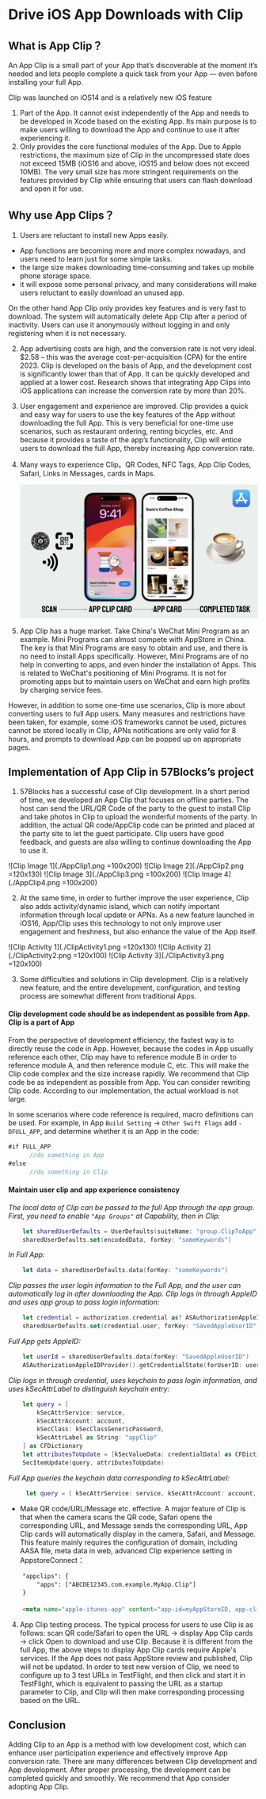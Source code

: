# Drive iOS App Downloads with Clip

## What is App Clip？

  An App Clip is a small part of your App that’s discoverable at the moment it’s needed and lets people complete a quick task from your App — even before installing your full App.

  Clip was launched on iOS14 and is a relatively new iOS feature

1. Part of the App. It cannot exist independently of the App and needs to be developed in Xcode based on the existing App. Its main purpose is to make users willing to download the App and continue to use it after experiencing it.
2. Only provides the core functional modules of the App. Due to Apple restrictions, the maximum size of Clip in the uncompressed state does not exceed 15MB (iOS16 and above, iOS15 and below does not exceed 10MB). The very small size has more stringent requirements on the features provided by Clip while ensuring that users can flash download and open it for use.

## Why use App Clips？

1. Users are reluctant to install new Apps easily.

- App functions are becoming more and more complex nowadays, and users need to learn just for some simple tasks.
- the large size makes downloading time-consuming and takes up mobile phone storage space.
- it will expose some personal privacy, and many considerations will make users reluctant to easily download an unused app.

On the other hand App Clip only provides key features and is very fast to download. The system will automatically delete App Clip after a period of inactivity. Users can use it anonymously without logging in and only registering when it is not necessary.

2. App advertising costs are high, and the conversion rate is not very ideal. $2.58 – this was the average cost-per-acquisition (CPA) for the entire 2023. Clip is developed on the basis of App, and the development cost is significantly lower than that of App. It can be quickly developed and applied at a lower cost. Research shows that integrating App Clips into iOS applications can increase the conversion rate by more than 20%.

3. User engagement and experience are improved. Clip provides a quick and easy way for users to use the key features of the App without downloading the full App. This is very beneficial for one-time use scenarios, such as restaurant ordering, renting bicycles, etc. And because it provides a taste of the app’s functionality, Clip will entice users to download the full App, thereby increasing App conversion rate.

4. Many ways to experience Clip。QR Codes, NFC Tags, App Clip Codes, Safari, Links in Messages, cards in Maps.

    ![App Clip workflow](./ClipWorkflow.png)

5. App Clip has a huge market. Take China's WeChat Mini Program as an example. Mini Programs can almost compete with AppStore in China. The key is that Mini Programs are easy to obtain and use, and there is no need to install Apps specifically. However, Mini Programs are of no help in converting to apps, and even hinder the installation of Apps. This is related to WeChat's positioning of Mini Programs. It is not for promoting apps but to maintain users on WeChat and earn high profits by charging service fees.

However, in addition to some one-time use scenarios, Clip is more about converting users to full App users. Many measures and restrictions have been taken, for example, some iOS frameworks cannot be used, pictures cannot be stored locally in Clip, APNs notifications are only valid for 8 hours, and prompts to download App can be popped up on appropriate pages.

## Implementation of App Clip in 57Blocks’s project

1. 57Blocks has a successful case of Clip development. In a short period of time, we developed an App Clip that focuses on offline parties. The host can send the URL/QR Code of the party to the guest to install Clip and take photos in Clip to upload the wonderful moments of the party. In addition, the actual QR code/AppClip code can be printed and placed at the party site to let the guest participate. Clip users have good feedback, and guests are also willing to continue downloading the App to use it.

![Clip Image 1](./AppClip1.png =100x200)
![Clip Image 2](./AppClip2.png =120x130)
![Clip Image 3](./AppClip3.png =100x200)
![Clip Image 4](./AppClip4.png =100x200)

2. At the same time, in order to further improve the user experience, Clip also adds activity/dynamic island, which can notify important information through local update or APNs. As a new feature launched in iOS16, App/Clip uses this technology to not only improve user engagement and freshness, but also enhance the value of the App itself.

![Clip Activity 1](./ClipActivity1.png =120x130)
![Clip Activity 2](./ClipActivity2.png =120x100)
![Clip Activity 3](./ClipActivity3.png =120x100)

3. Some difficulties and solutions in Clip development. Clip is a relatively new feature, and the entire development, configuration, and testing process are somewhat different from traditional Apps.

#### Clip development code should be as independent as possible from App. Clip is a part of App

From the perspective of development efficiency, the fastest way is to directly reuse the code in App. However, because the codes in App usually reference each other, Clip may have to reference module B in order to reference module A, and then reference module C, etc. This will make the Clip code complex and the size increase rapidly. We recommend that Clip code be as independent as possible from App. You can consider rewriting Clip code. According to our implementation, the actual workload is not large.

In some scenarios where code reference is required, macro definitions can be used. For example, in App `Build Setting` -> `Other Swift Flags` add `-DFULL_APP`, and determine whether it is an App in the code:

```swift
#if FULL_APP
      //do something in App
#else
      //do something in Clip
```

#### Maintain user clip and app experience consistency

 *The local data of Clip can be passed to the full App through the app group. First, you need to enable `"App Groups"` at Capability, then in Clip:*

```swift
    let sharedUserDefaults = UserDefaults(suiteName: "group.ClipToApp")
    sharedUserDefaults.set(encodedData, forKey: "someKeywords")
```

*In Full App:*

```swift
    let data = sharedUserDefaults.data(forKey: "someKeywords")
```

 *Clip passes the user login information to the Full App, and the user can automatically log in after downloading the App.
Clip logs in through AppleID and uses app group to pass login information:*

```swift
    let credential = authorization.credential as? ASAuthorizationAppleIDCredential
    sharedUserDefaults.set(credential.user, forKey: "SavedAppleUserID")
```

*Full App gets AppleID:*

```swift
    let userId = sharedUserDefaults.data(forKey: "SavedAppleUserID")
    ASAuthorizationAppleIDProvider().getCredentialState(forUserID: userId) {state, error in …}
```

*Clip logs in through credential, uses keychain to pass login information, and uses kSecAttrLabel to distinguish keychain entry:*

```swift
    let query = [
        kSecAttrService: service,
        kSecAttrAccount: account,
        kSecClass: kSecClassGenericPassword,
        kSecAttrLabel as String: "appClip"
    ] as CFDictionary
    let attributesToUpdate = [kSecValueData: credentialData] as CFDictionary
    SecItemUpdate(query, attributesToUpdate)
```

*Full App queries the keychain data corresponding to kSecAttrLabel:*

```swift
     let query = [ kSecAttrService: service, kSecAttrAccount: account, kSecClass: kSecClassGenericPassword, kSecReturnData: true kSecAttrLabel as String: "appClip" ] as CFDictionary var result: AnyObject? SecItemCopyMatching(query, &result)
```

- Make QR code/URL/Message etc. effective. A major feature of Clip is that when the camera scans the QR code, Safari opens the corresponding URL, and Message sends the corresponding URL, App Clip cards will automatically display in the camera, Safari, and Message. This feature mainly requires the configuration of domain, including AASA file, meta data in web, advanced Clip experience setting in AppstoreConnect：

```html
    "appclips": {
        "apps": ["ABCDE12345.com.example.MyApp.Clip"]
    }

    <meta name="apple-itunes-app" content="app-id=myAppStoreID, app-clip-bundle-id=appClipBundleID, app-clip-display=card">

```

4. App Clip testing process. The typical process for users to use Clip is as follows: scan QR code/Safari to open the URL -> display App Clip cards -> click Open to download and use Clip. Because it is different from the full App, the above steps to display App Clip cards require Apple's services. If the App does not pass AppStore review and published, Clip will not be updated. In order to test new version of Clip, we need to configure up to 3 test URLs in TestFlight, and then click and start it in TestFlight, which is equivalent to passing the URL as a startup parameter to Clip, and Clip will then make corresponding processing based on the URL.

## Conclusion

Adding Clip to an App is a method with low development cost, which can enhance user participation experience and effectively improve App conversion rate. There are many differences between Clip development and App development. After proper processing, the development can be completed quickly and smoothly. We recommend that App consider adopting App Clip.
